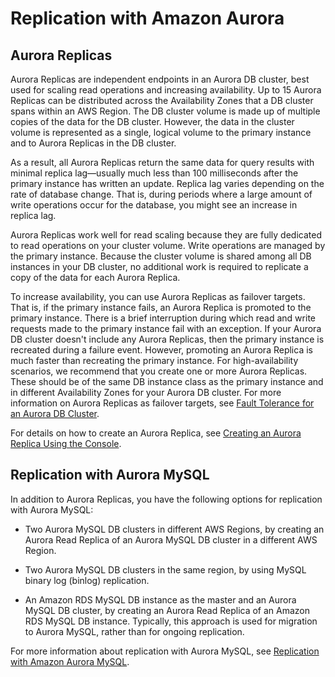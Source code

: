 # Replication with Amazon Aurora<a name="Aurora.Replication"></a>

## Aurora Replicas<a name="Aurora.Replication.Replicas"></a>

Aurora Replicas are independent endpoints in an Aurora DB cluster, best used for scaling read operations and increasing availability\. Up to 15 Aurora Replicas can be distributed across the Availability Zones that a DB cluster spans within an AWS Region\. The DB cluster volume is made up of multiple copies of the data for the DB cluster\. However, the data in the cluster volume is represented as a single, logical volume to the primary instance and to Aurora Replicas in the DB cluster\.

As a result, all Aurora Replicas return the same data for query results with minimal replica lag—usually much less than 100 milliseconds after the primary instance has written an update\. Replica lag varies depending on the rate of database change\. That is, during periods where a large amount of write operations occur for the database, you might see an increase in replica lag\.

Aurora Replicas work well for read scaling because they are fully dedicated to read operations on your cluster volume\. Write operations are managed by the primary instance\. Because the cluster volume is shared among all DB instances in your DB cluster, no additional work is required to replicate a copy of the data for each Aurora Replica\.

To increase availability, you can use Aurora Replicas as failover targets\. That is, if the primary instance fails, an Aurora Replica is promoted to the primary instance\. There is a brief interruption during which read and write requests made to the primary instance fail with an exception\. If your Aurora DB cluster doesn't include any Aurora Replicas, then the primary instance is recreated during a failure event\. However, promoting an Aurora Replica is much faster than recreating the primary instance\. For high\-availability scenarios, we recommend that you create one or more Aurora Replicas\. These should be of the same DB instance class as the primary instance and in different Availability Zones for your Aurora DB cluster\. For more information on Aurora Replicas as failover targets, see [Fault Tolerance for an Aurora DB Cluster](Aurora.Managing.md#Aurora.Managing.FaultTolerance)\.

For details on how to create an Aurora Replica, see [Creating an Aurora Replica Using the Console](Aurora.CreateInstance.md#Aurora.CreateInstance.Console.ReadOnlyInstance)\.

## Replication with Aurora MySQL<a name="Aurora.Replication.AuroraMySQL"></a>

In addition to Aurora Replicas, you have the following options for replication with Aurora MySQL:

+ Two Aurora MySQL DB clusters in different AWS Regions, by creating an Aurora Read Replica of an Aurora MySQL DB cluster in a different AWS Region\.

+ Two Aurora MySQL DB clusters in the same region, by using MySQL binary log \(binlog\) replication\.

+ An Amazon RDS MySQL DB instance as the master and an Aurora MySQL DB cluster, by creating an Aurora Read Replica of an Amazon RDS MySQL DB instance\. Typically, this approach is used for migration to Aurora MySQL, rather than for ongoing replication\.

For more information about replication with Aurora MySQL, see [Replication with Amazon Aurora MySQL](AuroraMySQL.Replication.md)\.